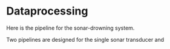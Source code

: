 # Dataprocessing

Here is the pipeline for the sonar-drowning system.

Two pipelines are designed for the single sonar transducer and 